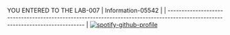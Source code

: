 YOU ENTERED TO THE LAB-007
| Information-05542                                                                                                                    |
| ------------------------------------------------------------------------------------------------------------------------------ |
[![spotify-github-profile](https://spotify-github-profile.vercel.app/api/view?uid=21wuu7hk3qqzbwdrx3zw3275a&cover_image=true&theme=default&show_offline=false&background_color=121212&bar_color_cover=true)](https://github.com/kittinan/spotify-github-profile)



